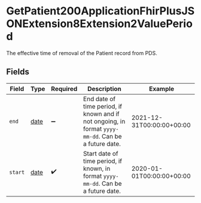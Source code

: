 # GetPatient200ApplicationFhirPlusJSONExtension8Extension2ValuePeriod

The effective time of removal of the Patient record from PDS.


## Fields

| Field                                                                                               | Type                                                                                                | Required                                                                                            | Description                                                                                         | Example                                                                                             |
| --------------------------------------------------------------------------------------------------- | --------------------------------------------------------------------------------------------------- | --------------------------------------------------------------------------------------------------- | --------------------------------------------------------------------------------------------------- | --------------------------------------------------------------------------------------------------- |
| `end`                                                                                               | [date](https://docs.python.org/3/library/datetime.html#date-objects)                                | :heavy_minus_sign:                                                                                  | End date of time period, if known and if not ongoing, in format `yyyy-mm-dd`. Can be a future date. | 2021-12-31T00:00:00+00:00                                                                           |
| `start`                                                                                             | [date](https://docs.python.org/3/library/datetime.html#date-objects)                                | :heavy_check_mark:                                                                                  | Start date of time period, if known, in format `yyyy-mm-dd`. Can be a future date.                  | 2020-01-01T00:00:00+00:00                                                                           |